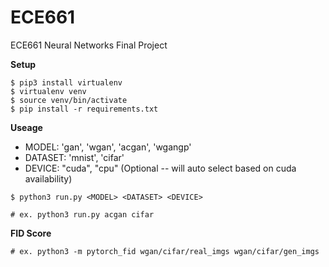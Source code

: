 # ECE661
ECE661 Neural Networks Final Project

**Setup**
```
$ pip3 install virtualenv
$ virtualenv venv
$ source venv/bin/activate
$ pip install -r requirements.txt
```

**Useage**

* MODEL: 'gan', 'wgan', 'acgan', 'wgangp'
* DATASET: 'mnist', 'cifar'
* DEVICE: "cuda", "cpu" (Optional -- will auto select based on cuda availability)

```
$ python3 run.py <MODEL> <DATASET> <DEVICE>

# ex. python3 run.py acgan cifar
```

**FID Score**

```
# ex. python3 -m pytorch_fid wgan/cifar/real_imgs wgan/cifar/gen_imgs
```